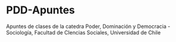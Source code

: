 # PDD-Apuntes
Apuntes de clases de la catedra Poder, Dominación y Democracia - Sociología, Facultad de CIencias Sociales, Universidad de Chile
